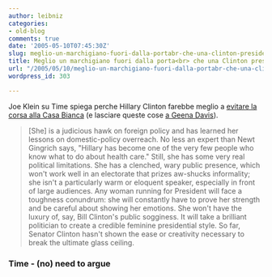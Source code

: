 ```yaml
---
author: leibniz
categories:
- old-blog
comments: true
date: '2005-05-10T07:45:30Z'
slug: meglio-un-marchigiano-fuori-dalla-portabr-che-una-clinton-presidente
title: Meglio un marchigiano fuori dalla porta<br> che una Clinton presidente
url: "/2005/05/10/meglio-un-marchigiano-fuori-dalla-portabr-che-una-clinton-presidente/"
wordpress_id: 303

---
```

Joe Klein su Time spiega perche Hillary Clinton farebbe meglio a [evitare la corsa alla Casa Bianca](https://www.time.com/time/columnist/klein/article/0,9565,1059000,00.html) (e lasciare queste cose [a Geena Davis](https://mae.splinder.com/1115654569#4730676)).

> [She] is a judicious hawk on foreign policy and has learned her
lessons on domestic-policy overreach. No less an expert than Newt
Gingrich says, "Hillary has become one of the very few people who
know what to do about health care." Still, she has some very real
political limitations. She has a clenched, wary public presence,
which won't work well in an electorate that prizes aw-shucks
informality; she isn't a particularly warm or eloquent speaker,
especially in front of large audiences. Any woman running for
President will face a toughness conundrum: she will constantly have
to prove her strength and be careful about showing her emotions. She
won't have the luxury of, say, Bill Clinton's public sogginess. It
will take a brilliant politician to create a credible feminine
presidential style. So far, Senator Clinton hasn't shown the ease or
creativity necessary to break the ultimate glass ceiling.  



### Time - (no) need to argue
